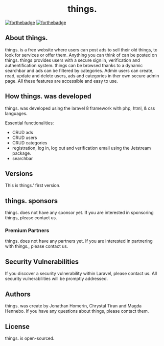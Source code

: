 <h1 align="center">things.</h1>


[![forthebadge](http://forthebadge.com/images/badges/built-with-love.svg)](http://forthebadge.com)  [![forthebadge](http://forthebadge.com/images/badges/powered-by-electricity.svg)](http://forthebadge.com)

## About things.

things. is a free website where users can post ads to sell their old things, to look for services or offer them. Anything you can think of can be posted on things. things provides users with a secure sign in, verification and authentification system. things can be browsed thanks to a dynamic searchbar and ads can be filtered by categories.
Admin users can create, read, update and delete users, ads and categories in ther own secure admin page. All these features are accessible and easy to use. 


## How things. was developed 

things. was developed using the laravel 8 framework with php, html, & css languages. 

Essential functionalities: 
- CRUD ads
- CRUD users
- CRUD categories
- registration, log in, log out and verification email using the Jetstream package. 
- searchbar

## Versions

This is things.' first version. 

## things. sponsors

things. does not have any sponsor yet. If you are interested in sponsoring things, please contact us. 

### Premium Partners

things. does not have any partners yet. If you are interested in partnering with things., please contact us.


## Security Vulnerabilities

If you discover a security vulnerability within Laravel, please contact us. All security vulnerabilities will be promptly addressed.

## Authors

things. was create by Jonathan Homerin, Chrystal Tiran and Magda Hennebo. If you have any questions about things, please contact them.

## License

things. is open-sourced.
